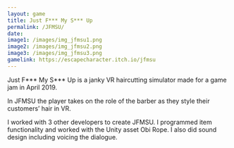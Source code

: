 ```yaml
---
layout: game
title: Just F*** My S*** Up
permalink: /JFMSU/
date: 
image1: /images/img_jfmsu1.png
image2: /images/img_jfmsu2.png
image3: /images/img_jfmsu3.png
gamelink: https://escapecharacter.itch.io/jfmsu
---
```


Just F*** My S*** Up is a janky VR haircutting simulator made for a game jam in April 2019.

In JFMSU the player takes on the role of the barber as they style their customers’ hair in VR. 

I worked with 3 other developers to create JFMSU. I programmed item functionality and worked with the Unity asset Obi Rope. I also did sound design including voicing the dialogue. 
